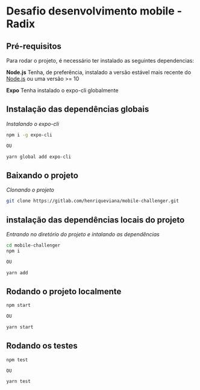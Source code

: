 # Desafio desenvolvimento mobile - Radix

## Pré-requisitos

Para rodar o projeto, é necessário ter instalado as seguintes dependencias:

**Node.js** Tenha, de preferência, instalado a versão estável mais recente do [Node.js](https://nodejs.org/en/download/) ou uma versão >= 10

**Expo** Tenha instalado o expo-cli globalmente

## Instalação das dependências globais

*Instalando o expo-cli*

```sh
npm i -g expo-cli

OU

yarn global add expo-cli
```

## Baixando o projeto

*Clonando o projeto*

```sh
git clone https://gitlab.com/henriqueviana/mobile-challenger.git
```

## instalação das dependências locais do projeto

*Entrando no diretório do projeto e intalando as dependências*

```sh
cd mobile-challenger
npm i

OU

yarn add
```

## Rodando o projeto localmente

```sh
npm start

OU

yarn start
```

## Rodando os testes

```sh
npm test

OU

yarn test
```
